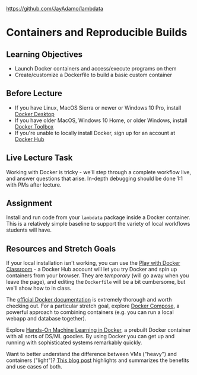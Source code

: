 https://github.com/JayAdamo/lambdata

# Containers and Reproducible Builds

## Learning Objectives

- Launch Docker containers and access/execute programs on them
- Create/customize a Dockerfile to build a basic custom container

## Before Lecture

- If you have Linux, MacOS Sierra or newer or Windows 10 Pro, install
  [Docker Desktop](https://www.docker.com/products/docker-desktop)
- If you have older MacOS, Windows 10 Home, or older Windows, install
  [Docker Toolbox](https://docs.docker.com/toolbox/overview/)
- If you're unable to locally install Docker, sign up for an account at
  [Docker Hub](https://hub.docker.com/)

## Live Lecture Task

Working with Docker is tricky - we'll step through a complete workflow live, and
answer questions that arise. In-depth debugging should be done 1:1 with PMs
after lecture.

## Assignment

Install and run code from your `lambdata` package inside a Docker container.
This is a relatively simple baseline to support the variety of local workflows
students will have.

## Resources and Stretch Goals

If your local installation isn't working, you can use the [Play with Docker
Classroom](https://training.play-with-docker.com/) - a Docker Hub account will
let you try Docker and spin up containers from your browser. They are
*temporary* (will go away when you leave the page), and editing the `Dockerfile`
will be a bit cumbersome, but we'll show how to in class.

The [official Docker documentation](https://docs.docker.com/) is extremely
thorough and worth checking out. For a particular stretch goal, explore
[Docker Compose](https://docs.docker.com/compose/), a powerful approach to
combining containers (e.g. you can run a local webapp and database together).

Explore [Hands-On Machine Learning in Docker](https://github.com/ageron/handson-ml/tree/master/docker),
a prebuilt Docker container with all sorts of DS/ML goodies. By using Docker you
can get up and running with sophisticated systems remarkably quickly.

Want to better understand the difference between VMs ("heavy") and containers
("light")? [This blog post](https://www.backblaze.com/blog/vm-vs-containers/)
highlights and summarizes the benefits and use cases of both.
